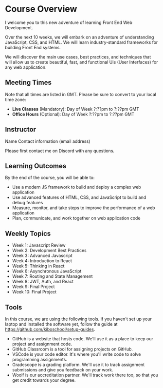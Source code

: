 # Course Overview

I welcome you to this new adventure of learning Front End  Web Development.

Over the next 10 weeks, we will embark on an adventure of understanding JavaScript, CSS, and HTML. We will learn industry-standard frameworks for building Front End systems.  

We will discover the main use cases, best practices, and techniques that will allow us to create beautiful, fast, and functional UIs (User Interfaces) for any web application.

## Meeting Times

Note that all times are listed in GMT.  Please be sure to convert to your local time zone:

- **Live Classes** (Mandatory): Day of Week ?:??pm to ?:??pm GMT
- **Office Hours** (Optional): Day of Week ?:??pm to ?:??pm GMT

## Instructor

Name
Contact information (email address)

Please first contact me on Discord with any questions.

## Learning Outcomes

By the end of the course, you will be able to:

- Use a modern JS framework to build and deploy a complex web application
- Use advanced features of HTML, CSS, and JavaScript to build and debug features
- Measure, monitor, and take steps to improve the performance of a web application
- Plan, communicate, and work together on web application code

## Weekly Topics

- Week 1: Javascript Review
- Week 2: Development Best Practices
- Week 3: Advanced Javascript
- Week 4: Introduction to React
- Week 5: Thinking in React
- Week 6: Asynchronous JavaScript
- Week 7: Routing and State Management
- Week 8: JWT, Auth, and React
- Week 9: Final Project
- Week 10: Final Project


## Tools

In this course, we are using the following tools. If you haven't set up your laptop and installed the software yet, follow the guide at https://github.com/kiboschool/setup-guides.

- GitHub is a website that hosts code. We'll use it as a place to keep our project and assignment code.
- GitHub Classroom is a tool for assigning projects on GitHub.
- VSCode is your code editor. It's where you'll write code to solve programming assignments.
- Gradescope is a grading platform. We'll use it to track assignment submissions and give you feedback on your work.
- Woolf is our accreditation partner. We'll track work there too, so that you get credit towards your degree.
